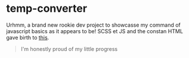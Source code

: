 # temp-converter
Urhmm, a brand new rookie dev project to showcasse my command of javascript basics as it appears to be! SCSS et JS and the constan HTML gave birth to [this](https://earlpappi.github.io/temp-converter/).
> I'm honestly proud of my little progress
